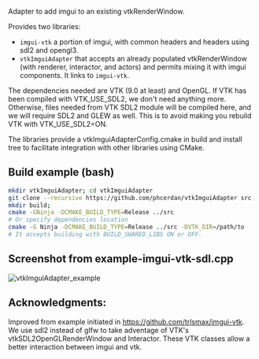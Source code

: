 Adapter to add imgui to an existing vtkRenderWindow.

Provides two libraries:
- `imgui-vtk` a portion of imgui, with common headers and headers using sdl2 and opengl3.
- `vtkImguiAdapter` that accepts an already populated vtkRenderWindow (with renderer, interactor, and actors)
and permits mixing it with imgui components. It links to `imgui-vtk`.

The dependencies needed are VTK (9.0 at least) and OpenGL.
If VTK has been compiled with VTK_USE_SDL2, we don't need anything more.
Otherwise, files needed from VTK SDL2 module will be compiled here, and we will require SDL2 and GLEW as well.
This is to avoid making you rebuild VTK with VTK_USE_SDL2=ON.

The libraries provide a vtkImguiAdapterConfig.cmake in build and install tree to facilitate integration with other libraries using CMake.

## Build example (bash)

```bash
mkdir vtkImguiAdapter; cd vtkImguiAdapter
git clone --recursive https://github.com/phcerdan/vtkImguiAdapter src
mkdir build;
cmake -GNinja -DCMAKE_BUILD_TYPE=Release ../src
# Or specify dependencies location
cmake -G Ninja -DCMAKE_BUILD_TYPE=Release ../src -DVTK_DIR=/path/to
# It accepts building with BUILD_SHARED_LIBS ON or OFF.
```

## Screenshot from example-imgui-vtk-sdl.cpp
![vtkImguiAdapter_example](https://user-images.githubusercontent.com/3021667/90983593-9c9eba00-e56f-11ea-9145-07088499e1eb.gif)

## Acknowledgments:
Improved from example initiated in https://github.com/trlsmax/imgui-vtk.
We use sdl2 instead of glfw to take adventage of VTK's vtkSDL2OpenGLRenderWindow and Interactor. 
These VTK classes allow a better interaction between imgui and vtk.
